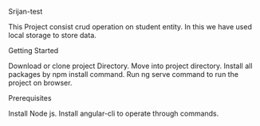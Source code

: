 Srijan-test

This Project consist crud operation on student entity.
In this we have used local storage to store data.

Getting Started

Download or clone project Directory.
Move into project directory.
Install all packages by npm install command.
Run ng serve command to run the project on browser.

Prerequisites

Install Node js.
Install angular-cli to operate through commands.
